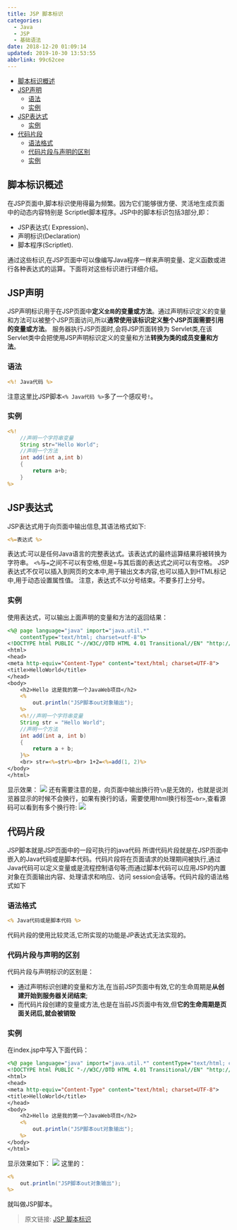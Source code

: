 ```yaml
---
title: JSP 脚本标识
categories: 
  - Java
  - JSP
  - 基础语法
date: 2018-12-20 01:09:14
updated: 2019-10-30 13:53:55
abbrlink: 99c62cee
---
```

- [脚本标识概述](/blog/html/99c62cee/#脚本标识概述)
- [JSP声明](/blog/html/99c62cee/#JSP声明)
    - [语法](/blog/html/99c62cee/#语法)
    - [实例](/blog/html/99c62cee/#实例)
- [JSP表达式](/blog/html/99c62cee/#JSP表达式)
    - [实例](/blog/html/99c62cee/#实例)
- [代码片段](/blog/html/99c62cee/#代码片段)
    - [语法格式](/blog/html/99c62cee/#语法格式)
    - [代码片段与声明的区别](/blog/html/99c62cee/#代码片段与声明的区别)
    - [实例](/blog/html/99c62cee/#实例)

<!--more-->
<script src="https://cdn.bootcss.com/jquery/3.4.0/jquery.slim.min.js"></script>
<script>$(document).ready(function () {$(".post-body > ul:nth-child(1)").hide();});</script>

<!--end-->
## 脚本标识概述 ##
在JSP页面中,脚本标识使用得最为频繁。因为它们能够很方便、灵活地生成页面中的动态内容特别是 Scriptlet脚本程序。JSP中的脚本标识包括3部分,即：
- JSP表达式( Expression)、
- 声明标识(Declaration)
- 脚本程序(Scriptlet).

通过这些标识,在JSP页面中可以像编写Java程序一样来声明变量、定义函数或进行各种表达式的运算。下面将对这些标识进行详细介绍。
## JSP声明 ##
JSP声明标识用于在JSP页面中**定义`全局`的变量或方法**。通过声明标识定义的变量和方法可以被整个JSP页面访问,所以**通常使用该标识定义整个JSP页面需要引用的变量或方法**。
服务器执行JSP页面时,会将JSP页面转换为 Servlet类,在该Servlet类中会把使用JSP声明标识定义的变量和方法**转换为类的成员变量和方法**。
### 语法 ###
```jsp
<%! Java代码 %>
```
注意这里比JSP脚本`<% Java代码 %>`多了一个感叹号`!`。
### 实例 ###
```jsp
<%!
	//声明一个字符串变量
	String str="Hello World";
	//声明一个方法
	int add(int a,int b)
	{
		return a+b;
	}
%>
```
## JSP表达式 ##
JSP表达式用于向页面中输出信息,其语法格式如下:
```jsp
<%=表达式 %>
```
表达式:可以是任何Java语言的完整表达式。该表达式的最终运算结果将被转换为字符串。
`<%`与`=`之间不可以有空格,但是=与其后面的表达式之间可以有空格。
JSP表达式不仅可以插入到网页的文本中,用于输出文本内容,也可以插入到HTML标记中,用于动态设置属性值。
注意，表达式不以分号结束。不要多打上分号。
### 实例 ###
使用表达式，可以输出上面声明的变量和方法的返回结果：
```jsp
<%@ page language="java" import="java.util.*"
	contentType="text/html; charset=utf-8"%>
<!DOCTYPE html PUBLIC "-//W3C//DTD HTML 4.01 Transitional//EN" "http://www.w3.org/TR/html4/loose.dtd">
<html>
<head>
<meta http-equiv="Content-Type" content="text/html; charset=UTF-8">
<title>HelloWorld</title>
</head>
<body>
	<h2>Hello 这是我的第一个JavaWeb项目</h2>
	<%
		out.println("JSP脚本out对象输出");
	%>
	<%!//声明一个字符串变量
	String str = "Hello World";
	//声明一个方法
	int add(int a, int b)
	{
		return a + b;
	}%>
	<br> str=<%=str%><br> 1+2=<%=add(1, 2)%>
</body>
</html>
```
显示效果：
![](https://image-1257720033.cos.ap-shanghai.myqcloud.com/blog/Java/JSP/jspscript/biaodashi.png)
还有需要注意的是，向页面中输出换行符`\n`是无效的，也就是说浏览器显示的时候不会换行，如果有换行的话，需要使用html换行标签`<br>`,查看源码可以看到有多个换行符:
![](https://image-1257720033.cos.ap-shanghai.myqcloud.com/blog/Java/JSP/jspscript/lnnouse.png)
## 代码片段 ##
JSP脚本就是JSP页面中的一段可执行的java代码
所谓代码片段就是在JSP页面中嵌入的Java代码或是脚本代码。代码片段将在页面请求的处理期间被执行,通过Java代码可以定义变量或是流程控制语句等;而通过脚本代码可以应用JSP的内置对象在页面输出内容、处理请求和响应、访问 session会话等。代码片段的语法格式如下
### 语法格式 ###
```jsp
<% Java代码或是脚本代码 %>
```
代码片段的使用比较灵活,它所实现的功能是JP表达式无法实现的。
### 代码片段与声明的区别 ###
代码片段与声明标识的区别是：
- 通过声明标识创建的变量和方法,在当前JSP页面中有效,它的生命周期是**从创建开始到服务器关闭结束**;
- 而代码片段创建的变量或方法,也是在当前JS页面中有效,但**它的生命周期是页面关闭后,就会被销毁**

### 实例 ###
在index.jsp中写入下面代码：
```jsp
<%@ page language="java" import="java.util.*" contentType="text/html; charset=utf-8"%>
<!DOCTYPE html PUBLIC "-//W3C//DTD HTML 4.01 Transitional//EN" "http://www.w3.org/TR/html4/loose.dtd">
<html>
<head>
<meta http-equiv="Content-Type" content="text/html; charset=UTF-8">
<title>HelloWorld</title>
</head>
<body>
	<h2>Hello 这是我的第一个JavaWeb项目</h2>
	<%
		out.println("JSP脚本out对象输出");
	%>
</body>
</html>
```
显示效果如下：
![](https://image-1257720033.cos.ap-shanghai.myqcloud.com/blog/Java/JSP/jspscript/out_println.png)
这里的：
```jsp
<%
	out.println("JSP脚本out对象输出");
%>
```
就叫做JSP脚本。
>原文链接: [JSP 脚本标识](https://lanlan2017.github.io/blog/99c62cee/)
